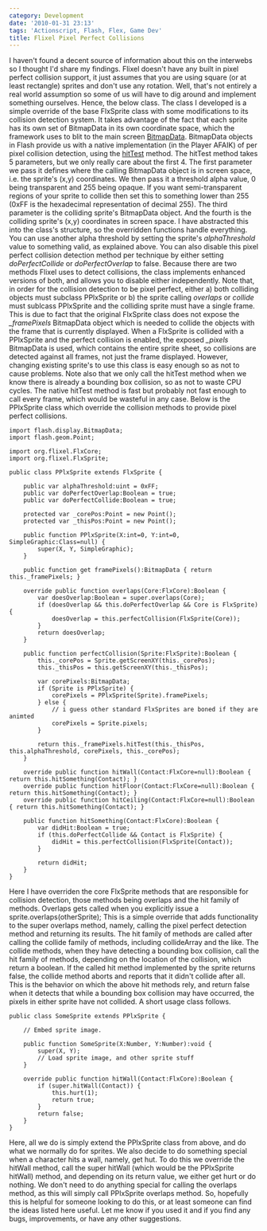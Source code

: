 ```yaml
---
category: Development
date: '2010-01-31 23:13'
tags: 'Actionscript, Flash, Flex, Game Dev'
title: Flixel Pixel Perfect Collisions
---
```


I haven't found a decent source of information about this on the
interwebs so I thought I'd share my findings. Flixel doesn't have any
built in pixel perfect collision support, it just assumes that you are
using square (or at least rectangle) sprites and don't use any rotation.
Well, that's not entirely a real world assumption so some of us will
have to dig around and implement something ourselves. Hence, the below
class. The class I developed is a simple override of the base FlxSprite
class with some modifications to its collision detection system. It
takes advantage of the fact that each sprite has its own set of
BitmapData in its own coordinate space, which the framework uses to blit
to the main screen
[BitmapData](http://www.adobe.com/livedocs/flash/9.0/ActionScriptLangRefV3/flash/display/BitmapData.html).
BitmapData objects in Flash provide us with a native implementation (in
the Player AFAIK) of per pixel collision detection, using the
[hitTest](http://www.adobe.com/livedocs/flash/9.0/ActionScriptLangRefV3/flash/display/BitmapData.html#hitTest())
method. The hitTest method takes 5 parameters, but we only really care
about the first 4. The first parameter we pass it defines where the
calling BitmapData object is in screen space, i.e. the sprite's (x,y)
coordinates. We then pass it a threshold alpha value, 0 being
transparent and 255 being opaque. If you want semi-transparent regions
of your sprite to collide then set this to something lower than 255
(0xFF is the hexadecimal representation of decimal 255). The third
parameter is the colliding sprite's BitmapData object. And the fourth is
the colliding sprite's (x,y) coordinates in screen space. I have
abstracted this into the class's structure, so the overridden functions
handle everything. You can use another alpha threshold by setting the
sprite's *alphaThreshold* value to something valid, as explained above.
You can also disable this pixel perfect collision detection method per
technique by either setting *doPerfectCollide* or *doPerfectOverlap* to
false. Because there are two methods Flixel uses to detect collisions,
the class implements enhanced versions of both, and allows you to
disable either independently. Note that, in order for the collision
detection to be pixel perfect, either a) both colliding objects must
subclass PPlxSprite or b) the sprite calling *overlaps* or *collide*
must sublcass PPlxSprite and the colliding sprite must have a single
frame. This is due to fact that the original FlxSprite class does not
expose the *\_framePixels* BitmapData object which is needed to collide
the objects with the frame that is currently displayed. When a FlxSprite
is collided with a PPlxSprite and the perfect collision is enabled, the
exposed *\_pixels* BitmapData is used, which contains the entire sprite
sheet, so collisions are detected against all frames, not just the frame
displayed. However, changing existing sprite's to use this class is easy
enough so as not to cause problems. Note also that we only call the
hitTest method when we know there is already a bounding box collision,
so as not to waste CPU cycles. The native hitTest method is fast but
probably not fast enough to call every frame, which would be wasteful in
any case. Below is the PPlxSprite class which override the collision
methods to provide pixel perfect collisions.

``` {.sourceCode .actionscript}
import flash.display.BitmapData;
import flash.geom.Point;

import org.flixel.FlxCore;
import org.flixel.FlxSprite;

public class PPlxSprite extends FlxSprite {

    public var alphaThreshold:uint = 0xFF;
    public var doPerfectOverlap:Boolean = true;
    public var doPerfectCollide:Boolean = true;

    protected var _corePos:Point = new Point();
    protected var _thisPos:Point = new Point();

    public function PPlxSprite(X:int=0, Y:int=0, SimpleGraphic:Class=null) {
        super(X, Y, SimpleGraphic);
    }

    public function get framePixels():BitmapData { return this._framePixels; }

    override public function overlaps(Core:FlxCore):Boolean {
        var doesOverlap:Boolean = super.overlaps(Core);
        if (doesOverlap && this.doPerfectOverlap && Core is FlxSprite) {
            doesOverlap = this.perfectCollision(FlxSprite(Core));
        }
        return doesOverlap;
    }

    public function perfectCollision(Sprite:FlxSprite):Boolean {
        this._corePos = Sprite.getScreenXY(this._corePos);
        this._thisPos = this.getScreenXY(this._thisPos);

        var corePixels:BitmapData;
        if (Sprite is PPlxSprite) {
            corePixels = PPlxSprite(Sprite).framePixels;
        } else {
            // i guess other standard FlxSprites are boned if they are animted
            corePixels = Sprite.pixels;
        }

        return this._framePixels.hitTest(this._thisPos, this.alphaThreshold, corePixels, this._corePos);
    }

    override public function hitWall(Contact:FlxCore=null):Boolean { return this.hitSomething(Contact); }
    override public function hitFloor(Contact:FlxCore=null):Boolean { return this.hitSomething(Contact); }
    override public function hitCeiling(Contact:FlxCore=null):Boolean { return this.hitSomething(Contact); }

    public function hitSomething(Contact:FlxCore):Boolean {
        var didHit:Boolean = true;
        if (this.doPerfectCollide && Contact is FlxSprite) {
            didHit = this.perfectCollision(FlxSprite(Contact));
        }

        return didHit;
    }
}
```

Here I have overriden the core FlxSprite methods that are responsible
for collision detection, those methods being overlaps and the hit family
of methods. Overlaps gets called when you explicitly issue a
sprite.overlaps(otherSprite); This is a simple override that adds
functionality to the super overlaps method, namely, calling the pixel
perfect detection method and returning its results. The hit family of
methods are called after calling the collide family of methods,
including collideArray and the like. The collide methods, when they have
detecting a bounding box collision, call the hit family of methods,
depending on the location of the collision, which return a boolean. If
the called hit method implemented by the sprite returns false, the
collide method aborts and reports that it didn't collide after all. This
is the behavior on which the above hit methods rely, and return false
when it detects that while a bounding box collision may have occurred,
the pixels in either sprite have not collided. A short usage class
follows.

``` {.sourceCode .actionscript}
public class SomeSprite extends PPlxSprite {

    // Embed sprite image.

    public function SomeSprite(X:Number, Y:Number):void {
        super(X, Y);
        // Load sprite image, and other sprite stuff
    }

    override public function hitWall(Contact:FlxCore):Boolean {
        if (super.hitWall(Contact)) {
            this.hurt(1);
            return true;
        }
        return false;
    }
}
```

Here, all we do is simply extend the PPlxSprite class from above, and do
what we normally do for sprites. We also decide to do something special
when a character hits a wall, namely, get hut. To do this we override
the hitWall method, call the super hitWall (which would be the
PPlxSprite hitWall) method, and depending on its return value, we either
get hurt or do nothing. We don't need to do anything special for calling
the overlaps method, as this will simply call PPlxSprite overlaps
method. So, hopefully this is helpful for someone looking to do this, or
at least someone can find the ideas listed here useful. Let me know if
you used it and if you find any bugs, improvements, or have any other
suggestions.
